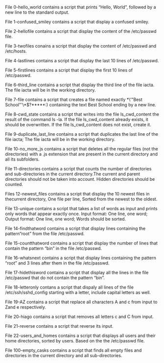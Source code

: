 File 0-hello_world contains a script that prints “Hello, World”, followed by a new line to the standard output.

File 1-confused_smiley contains a script that display a confused smiley.

File 2-hellofile contains a script that display the content of the /etc/passwd file.

File 3-twofiles conains a script that display  the content of /etc/passwd and /etc/hosts.

File 4-lastlines contains a script that display the last 10 lines of /etc/passwd.

File 5-firstlines contains a script that display the first 10 lines of /etc/passwd.

File 6-third_line contains a script that display the third line of the file iacta.
The file iacta will be in the working directory.

File 7-file contains a script that creates a file named exactly \*\\'"Best School"\'\\*$\?\*\*\*\*\*:) containing the text Best School ending by a new line.

File 8-cwd_state contains a script that writes into the file ls_cwd_content the result of the command ls -la. If the file ls_cwd_content already exists, it should be overwritten. If the file ls_cwd_content does not exist, create it.

File 9-duplicate_last_line contains a script that duplicates the last line of the file iacta;
The file iacta will be in the working directory.

File 10-no_more_js contains a script that deletes all the regular files (not the directories) with a .js extension that are present in the current directory and all its subfolders.

File 11-directories contains a script that counts the number of directories and sub-directories in the current directory.The current and parent directories should not be taken into account.
Hidden directories should be counted.

Files 12-newest_files contains a script that display the 10 newest files in thecurrent directory, One file per line, Sorted from the newest to the oldest.

File 13-unique contains a script that takes a list of words as input and prints only words that appear exactly once. Input format: One line, one word; Output format: One line, one word; Words should be sorted.

File 14-findthatword contains a script that display lines containing the pattern“root” from the file /etc/passwd.

File 15-countthatword contains a script that display the number of lines that contain the pattern “bin” in the file /etc/passwd.

File 16-whatsnext contains a script that display lines containing the pattern “root” and 3 lines after them in the file /etc/passwd.

File 17-hidethisword contains a script that display all the lines in the file /etc/passwd that do not contain the pattern “bin”.

File 18-letteronly contans a script that dispaly all lines of the file /etc/ssh/sshd_config starting with a letter, include capital letters as well.

File 19-AZ contains a script that replace all characters A and c from input to Zand e respectively.

File 20-hiago contains a script that removes all letters c and C from input.

File 21-reverse contains a script that reverse its input.

File 22-users_and_homes contains a script  that displays all users and their home directories, sorted by users. Based on the the /etc/passwd file.

File 100-empty_casks contains a script that finds all empty files and directories in the current directory and all sub-directories.
